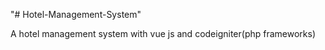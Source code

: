 "# Hotel-Management-System" 


A hotel management system with vue js and codeigniter(php frameworks)
